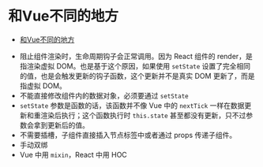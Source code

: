 # 和Vue不同的地方


<!-- TOC -->

- [和Vue不同的地方](#和vue不同的地方)

<!-- /TOC -->


* 阻止组件渲染时，生命周期钩子会正常调用。因为 React 组件的 render，是指渲染虚拟 DOM。也是基于这个原因，如果使用 `setState` 设置了完全相同的值，也是会触发更新的钩子函数，这个更新并不是真实 DOM 更新了，而是指虚拟 DOM。
* 不能直接修改组件内的数据对象，必须要通过 `setState`
* `setState` 参数是函数的话，该函数并不像 Vue 中的 `nextTick` 一样在数据更新和重渲染后执行；这个函数执行时 `this.state` 甚至都没有更新，只不过参数会拿到更新后的值。
* 不需要插槽，子组件直接插入节点标签中或者通过 props 传递子组件。
* 手动双绑
* Vue 中用 `mixin`，React 中用 HOC